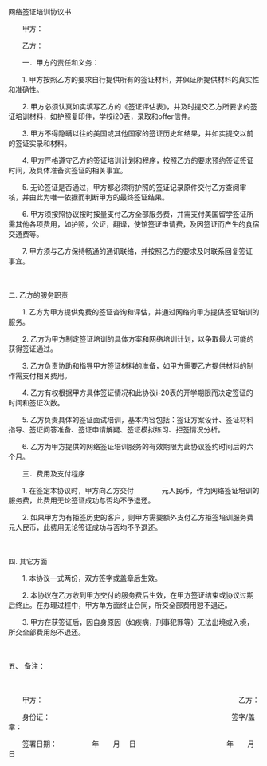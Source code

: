 



网络签证培训协议书



 

　　甲方：　　

　　乙方：　　

　　一．甲方的责任和义务：　　

　　1. 甲方按照乙方的要求自行提供所有的签证材料，并保证所提供材料的真实性和准确性。　　

　　2. 甲方必须认真如实填写乙方的《签证评估表》，并及时提交乙方所要求的签证培训材料，如护照复印件，学校i20表，录取和offer信件。　　

　　3. 甲方不得隐瞒以往的美国或其他国家的签证历史和结果，并如实提交以前的签证实录和材料。　　

　　4. 甲方严格遵守乙方的签证培训计划和程序，按照乙方的要求预约签证签证时间，及具体准备实签证的相关事宜。　　

　　5. 无论签证是否通过，甲方都必须将护照的签证记录原件交付乙方查阅审核，并由此为唯一依据而判断甲方的最终签证结果。　　

　　6. 甲方须按照协议按时按量支付乙方全部服务费，并需支付美国留学签证所需其他各项费用，如护照，公证，翻译，使馆签证申请费，及因签证而产生的食宿交通费等。　　

　　7. 甲方须与乙方保持畅通的通讯联络，并按照乙方的要求及时联系回复签证事宜。

　　

二. 
乙方的服务职责　　

　　1. 乙方为甲方提供免费的签证咨询和评估，并通过网络向甲方提供签证培训的服务。　　

　　2. 乙方为甲方制定签证培训的具体方案和网络培训计划，以争取最大可能的获得签证通过。　　

　　3. 乙方负责协助和指导甲方签证材料的准备，如甲方需要乙方提供材料的制作需支付相关费用。　　

　　4. 乙方有权根据甲方具体签证情况和此协议i-20表的开学期限而决定签证的时间和签证次数。　　

　　5. 乙方负责具体的签证面试培训，基本内容包括：签证方案设计、签证材料指导、签证问答准备、签证申请解疑、签证模拟练习、拒签情况分析。　　

　　6. 乙方为甲方提供的网络签证培训服务的有效期限为此协议签约时间后的六个月。　　

　　三．费用及支付程序　　

　　1. 在签定本协议时，甲方向乙方交付　　　　元人民币，作为网络签证培训的服务费，此费用无论签证成功与否均不予退还。　　

　　2. 如果甲方为有拒签历史的客户，则甲方需要额外支付乙方拒签培训服务费　　　　 元人民币，此费用无论签证成功与否均不予退还。

　　

四. 其它方面　
　

　　1. 本协议一式两份，双方签字或盖章后生效。　　

　　2. 本协议在乙方收到甲方交付的服务费后生效，在甲方签证结束或协议过期后终止。在办理过程中，甲方单方面终止合同，所交全部费用恕不退还。　　

　　3. 甲方在获签证后，因自身原因（如疾病，刑事犯罪等）无法出境或入境，所交全部费用恕不退还。

　　

五、
备注：

　　　　

　　甲方：　　　　　　　　　　　　　　　　　　　　　　　　　　　　乙方：　　

　　身份证：　　　　　　　　　　　　　　　　　　　　　　　　　　签字/盖章：　　

　　签署日期：　　　　　年　　月　 日　　　　　　　　　　　　　年　　月　 日